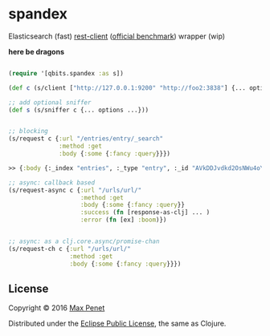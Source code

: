 # spandex

Elasticsearch (fast) [rest-client](https://www.elastic.co/guide/en/elasticsearch/client/java-rest/current/java-rest.html) ([official benchmark](https://www.elastic.co/blog/benchmarking-rest-client-transport-client)) wrapper (wip)

**here be dragons**

``` clojure

(require '[qbits.spandex :as s])

(def c (s/client ["http://127.0.0.1:9200" "http://foo2:3838"] {... options ...}))

;; add optional sniffer
(def s (s/sniffer c {... options ...}))


;; blocking
(s/request c {:url "/entries/entry/_search"
              :method :get
              :body {:some {:fancy :query}}})

>> {:body {:_index "entries", :_type "entry", :_id "AVkDDJvdkd2OsNWu4oYk", :_version 1, :_shards {:total 2, :successful 1, :failed 0}, :created true}, :status 201, :headers {"Content-Type" "application/json; charset=UTF-8", "Content-Length" "141"}, :host #object[org.apache.http.HttpHost 0x62b90fad "http://127.0.0.1:9200"]}

;; async: callback based
(s/request-async c {:url "/urls/url/"
                    :method :get
                    :body {:some {:fancy :query}}
                    :success (fn [response-as-clj] ... )
                    :error (fn [ex] :boom)})


;; async: as a clj.core.async/promise-chan
(s/request-ch c {:url "/urls/url/"
                 :method :get
                 :body {:some {:fancy :query}}})

```

## License

Copyright © 2016 [Max Penet](http://twitter.com/mpenet)

Distributed under the
[Eclipse Public License](http://www.eclipse.org/legal/epl-v10.html),
the same as Clojure.
